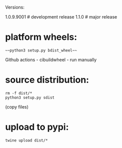 Versions:

1.0.9.9001  # development release
1.1.0       # major release


# platform wheels:

```
~~python3 setup.py bdist_wheel~~
```

Github actions - cibuildwheel - run manually

# source distribution:

```
rm -f dist/*
python3 setup.py sdist
```

(copy files)


# upload to pypi:

```
twine upload dist/*
```
